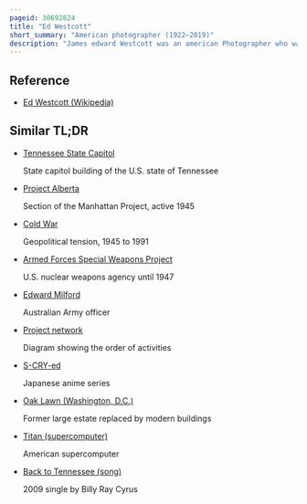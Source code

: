 ```yaml
---
pageid: 30692824
title: "Ed Westcott"
short_summary: "American photographer (1922–2019)"
description: "James edward Westcott was an american Photographer who was noted for his Work with the united States Government in Oak Ridge Tennessee during the Manhattan Project and the cold War."
---
```


## Reference

- [Ed Westcott (Wikipedia)](https://en.wikipedia.org/?curid=30692824)

## Similar TL;DR

- [Tennessee State Capitol](/tldr/en/tennessee-state-capitol)

  State capitol building of the U.S. state of Tennessee

- [Project Alberta](/tldr/en/project-alberta)

  Section of the Manhattan Project, active 1945

- [Cold War](/tldr/en/cold-war)

  Geopolitical tension, 1945 to 1991

- [Armed Forces Special Weapons Project](/tldr/en/armed-forces-special-weapons-project)

  U.S. nuclear weapons agency until 1947

- [Edward Milford](/tldr/en/edward-milford)

  Australian Army officer

- [Project network](/tldr/en/project-network)

  Diagram showing the order of activities

- [S-CRY-ed](/tldr/en/s-cry-ed)

  Japanese anime series

- [Oak Lawn (Washington, D.C.)](/tldr/en/oak-lawn-washington-dc)

  Former large estate replaced by modern buildings

- [Titan (supercomputer)](/tldr/en/titan-supercomputer)

  American supercomputer

- [Back to Tennessee (song)](/tldr/en/back-to-tennessee-song)

  2009 single by Billy Ray Cyrus
